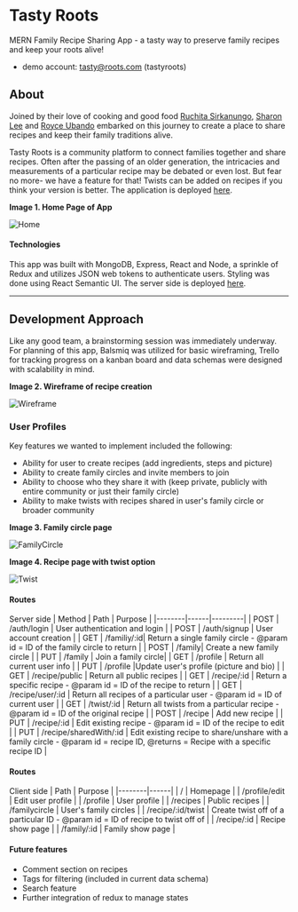 # Tasty Roots
MERN Family Recipe Sharing App - a tasty way to preserve family recipes and keep your roots alive!

- demo account: tasty@roots.com (tastyroots)

## About
Joined by their love of cooking and good food [Ruchita Sirkanungo](https://github.com/ruchitasir), [Sharon Lee](https://github.com/essleeung) and [Royce Ubando](https://github.com/royce-u) embarked on this journey to create a place to share recipes and keep their family traditions alive.

Tasty Roots is a community platform to connect families together and share recipes. Often after the passing of an older generation, the intricacies and measurements of a particular recipe may be debated or even lost. But fear no more- we have a feature for that! Twists can be added on recipes if you think your version is better. The application is deployed [here](http://tasty-roots-client.herokuapp.com/).

**Image 1. Home Page of App**

![Home](screenshots/homepage.png)

#### Technologies
This app was built with MongoDB, Express, React and Node, a sprinkle of Redux and utilizes JSON web tokens to authenticate users. Styling was done using React Semantic UI. The server side is deployed [here](http://tasty-roots-server.herokuapp.com/).

---

## Development Approach
Like any good team, a brainstorming session was immediately underway. For planning of this app, Balsmiq was utilized for basic wireframing, Trello for tracking progress on a kanban board and data schemas were designed with scalability in mind.

**Image 2. Wireframe of recipe creation**

![Wireframe](screenshots/wireframe.png)


### User Profiles
Key features we wanted to implement included the following: 
- Ability for user to create recipes (add ingredients, steps and picture)
- Ability to create family circles and invite members to join
- Ability to choose who they share it with (keep private, publicly with entire community or just their family circle)
- Ability to make twists with recipes shared in user's family circle or broader community

**Image 3. Family circle page**

![FamilyCircle](screenshots/familycircles.png)


**Image 4. Recipe page with twist option**

![Twist](screenshots/twist.png)



#### Routes
Server side
| Method | Path | Purpose |
|--------|------|---------|
| POST | /auth/login | User authentication and login |
| POST | /auth/signup | User account creation |
| GET | /familiy/:id| Return a single family circle - @param id = ID of the family circle to return  |
| POST | /family| Create a new family circle |
| PUT | /family | Join a family circle|
| GET | /profile | Return all current user info |
| PUT |  /profile |Update user's profile (picture and bio) |
| GET |  /recipe/public  | Return all public recipes |
| GET | /recipe/:id | Return a specific recipe - @param id = ID of the recipe to return |
| GET | /recipe/user/:id | Return all recipes of a particular user - @param id = ID of current user |
| GET | /twist/:id | Return all twists from a particular recipe - @param id = ID of the original recipe |
| POST | /recipe | Add new recipe |
| PUT | /recipe/:id | Edit existing recipe - @param id = ID of the recipe to edit |
| PUT | /recipe/sharedWith/:id | Edit existing recipe to share/unshare with a family circle - @param id = recipe ID, @returns = Recipe with a specific recipe ID |

#### Routes
Client side
| Path | Purpose |
|--------|------|
| / | Homepage |
| /profile/edit | Edit user profile |
| /profile | User profile |
| /recipes | Public recipes |
| /familycircle | User's family circles |
| /recipe/:id/twist | Create twist off of a particular ID - @param id = ID of recipe to twist off of  |
| /recipe/:id | Recipe show page |
| /family/:id | Family show page |



#### Future features

- Comment section on recipes
- Tags for filtering (included in current data schema)
- Search feature
- Further integration of redux to manage states
